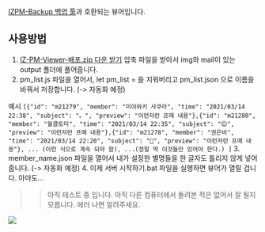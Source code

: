 [IZPM-Backup 백업 툴](https://github.com/mdsnins/IZPM-Backup)과 호환되는 뷰어입니다.

## 사용방법

1. [IZ-PM-Viewer-배포.zip 다운 받기](https://github.com/twinstae/izone-pm-viewer/raw/main/IZ-PM-Viewer-%EB%B0%B0%ED%8F%AC.zip)
압축 파일을 받아서 img와 mail이 있는 output 폴더에 풀어줍니다.
2. pm_list.js 파일을 열어서, let pm_list = 을 지워버리고 pm_list.json 으로 이름을 바꿔서 저장합니다. (-> 자동화 예정)

예시
```[{"id": "m21279", "member": "미야와키 사쿠라", "time": "2021/03/14 22:38", "subject": "。", "preview": "이런저런 프메 내용"},{"id": "m21280", "member": "월클토미", "time": "2021/03/14 22:35", "subject": "😌", "preview": "이런저런 프메 내용"},{"id": "m21278", "member": "권은비", "time": "2021/03/14 22:20", "subject": "🥲", "preview": "이런저런 프메 내용"}, ... (이런 식으로 계속 되야 함), ...(정말 딱 이것들만 있어야 한다.) ]```
3. member_name.json 파일을 열어서 내가 설정한 별명들을 한 글자도 틀리지 않게 넣어줍니다. (-> 자동화 예정)
4. 이제 서버 시작하기.bat 파일을 실행하면 뷰어가 열릴 겁니다. 아마도...

>> 아직 테스트 중 입니다. 아직 다른 컴퓨터에서 돌려본 적은 없어서 잘 될지 모릅니다.
>> 에러 나면 알려주세요.

![](https://raw.githubusercontent.com/twinstae/izone-pm-viewer/main/%EA%B2%80%EC%83%89.png)
